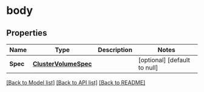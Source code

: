 # body

## Properties
Name | Type | Description | Notes
------------ | ------------- | ------------- | -------------
**Spec** | [**ClusterVolumeSpec**](ClusterVolumeSpec.md) |  | [optional] [default to null]

[[Back to Model list]](../README.md#documentation-for-models) [[Back to API list]](../README.md#documentation-for-api-endpoints) [[Back to README]](../README.md)


